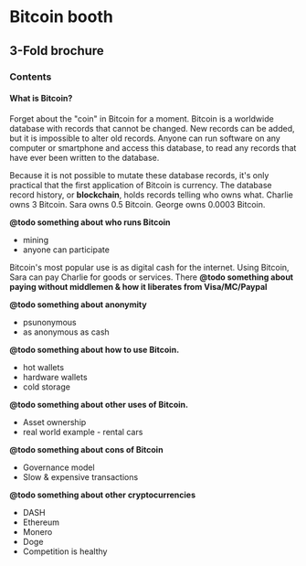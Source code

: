 # Bitcoin booth


## 3-Fold brochure

### Contents

#### What is Bitcoin?

Forget about the "coin" in Bitcoin for a moment. Bitcoin is a worldwide database with records that cannot be changed. New records can be added, but it is impossible to alter old records. Anyone can run software on any computer or smartphone and access this database, to read any records that have ever been written to the database.

Because it is not possible to mutate these database records, it's only practical that the first application of Bitcoin is currency. The database record history, or **blockchain**, holds records telling who owns what. Charlie owns 3 Bitcoin. Sara owns 0.5 Bitcoin. George owns 0.0003 Bitcoin.

**@todo something about who runs Bitcoin**

  * mining
  * anyone can participate


Bitcoin's most popular use is as digital cash for the internet. Using Bitcoin, Sara can pay Charlie for goods or services. There **@todo something about paying without middlemen & how it liberates from Visa/MC/Paypal**

**@todo something about anonymity**

  * psunonymous
  * as anonymous as cash
  

**@todo something about how to use Bitcoin.**

  * hot wallets
  * hardware wallets
  * cold storage


**@todo something about other uses of Bitcoin.**

  * Asset ownership
  * real world example - rental cars



**@todo something about cons of Bitcoin**

  * Governance model
  * Slow & expensive transactions


**@todo something about other cryptocurrencies**

  * DASH
  * Ethereum
  * Monero
  * Doge
  * Competition is healthy








